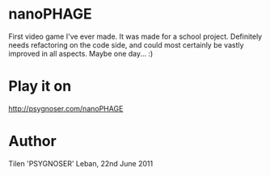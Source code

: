 # nanoPHAGE #
First video game I've ever made. It was made for a school project. 
Definitely needs refactoring on the code side, and could most certainly
be vastly improved in all aspects. Maybe one day... :)

# Play it on #
http://psygnoser.com/nanoPHAGE

# Author #
Tilen 'PSYGNOSER' Leban, 22nd June 2011
